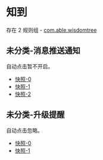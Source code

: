 # 知到

存在 2 规则组 - [com.able.wisdomtree](/src/apps/com.able.wisdomtree.ts)

## 未分类-消息推送通知

自动点击暂不开启。

- [快照-0](https://i.gkd.li/i/13458779)
- [快照-1](https://i.gkd.li/i/13623441)
- [快照-2](https://i.gkd.li/i/13695447)

## 未分类-升级提醒

自动点击忽略。

- [快照-0](https://i.gkd.li/i/13458796)
- [快照-1](https://i.gkd.li/i/13797285)

